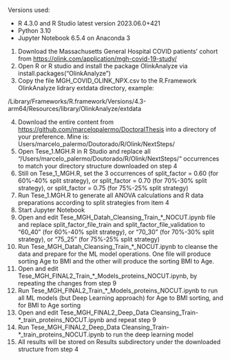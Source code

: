 
Versions used:
- R 4.3.0 and R Studio latest version 2023.06.0+421
- Python 3.10
- Jupyter Notebook 6.5.4 on Anaconda 3


1. Download the Massachusetts General Hospital COVID patients’ cohort from https://olink.com/application/mgh-covid-19-study/
2. Open R or R studio and install the package OlinkAnalyze via install.packages(“OlinkAnalyze”)
3. Copy the file MGH_COVID_OLINK_NPX.csv to the R.Framework OlinkAnalyze lidrary extdata directory, example:

/Library/Frameworks/R.framework/Versions/4.3-arm64/Resources/library/OlinkAnalyze/extdata

4. Download the entire content from https://github.com/marcelopalermo/DoctoralThesis into a directory of your preference. Mine is: Users/marcelo_palermo/Doutorado/R/Olink/NextSteps/
5. Open Tese_1.MGH.R in R Studio and replace all “/Users/marcelo_palermo/Doutorado/R/Olink/NextSteps/“ occurrences to match your directory structure downloaded on step 4
6. Still on Tese_1_MGH.R, set the 3 occurrences of split_factor = 0.60 (for 60%-40% split strategy), or split_factor = 0.70 (for 70%-30% split strategy), or split_factor = 0.75 (for 75%-25% split strategy)
7. Run Tese_1.MGH.R to generate all ANOVA calculations and R data preparations according to split strategies from item 4
8. Start Jupyter Notebook
9. Open and edit Tese_MGH_Datah_Cleansing_Train_*_NOCUT.ipynb file and replace split_factor_file_train and split_factor_file_validation to “60_40” (for 60%-40% split strategy), or “70_30” (for 70%-30% split strategy), or “75_25” (for 75%-25% split strategy)
10. Run Tese_MGH_Datah_Cleansing_Train_*_NOCUT.ipynb to cleanse the data and prepare for the ML model operations. One file will produce sorting Age to BMI and the other will produce the sorting BMI to Age.
11. Open and edit Tese_MGH_FINAL2_Train_*_Models_proteins_NOCUT.ipynb, by repeating the changes from step 9
12. Run Tese_MGH_FINAL2_Train_*_Models_proteins_NOCUT.ipynb to run all ML models (but Deep Learning approach) for Age to BMI sorting, and for BMI to Age sorting
13. Open and edit Tese_MGH_FINAL2_Deep_Data Cleansing_Train-*_train_proteins_NOCUT.ipynb and repeat step 9
14. Run Tese_MGH_FINAL2_Deep_Data Cleansing_Train-*_train_proteins_NOCUT.ipynb to run the deep learning model
15. All results will be stored on Results subdirectory under the downloaded structure from step 4
